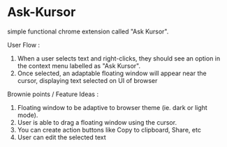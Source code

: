 # Ask-Kursor

simple functional chrome extension called "Ask Kursor". 

User Flow : 
1. When a user selects text and right-clicks, they should see an option in the context menu labelled as "Ask Kursor".
2. Once selected, an adaptable floating window will appear near the cursor, displaying text selected on UI of browser

Brownie points / Feature Ideas : 
1. Floating window to be adaptive to browser theme (ie. dark or light mode).
2. User is able to drag a floating window using the cursor.
3. You can create action buttons like Copy to clipboard, Share, etc
4. User can edit the selected text
